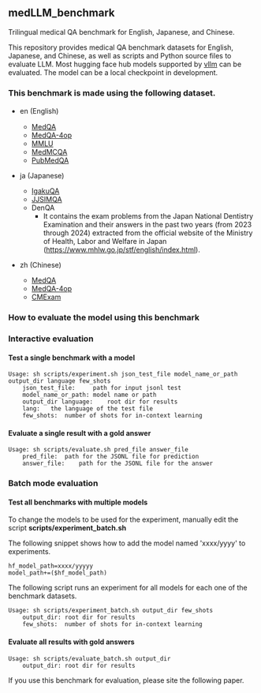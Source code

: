 ## medLLM_benchmark
Trilingual medical QA benchmark for English, Japanese, and Chinese.

This repository provides medical QA benchmark datasets for English, Japanese, and Chinese, as well as scripts and Python source files to evaluate LLM.
Most hugging face hub models supported by [vllm](https://docs.vllm.ai/en/latest/) can be evaluated.
The model can be a local checkpoint in development. 

### This benchmark is made using the following dataset.

- en (English)　
  - [MedQA](https://arxiv.org/abs/2009.13081)
  - [MedQA-4op](https://arxiv.org/abs/2009.13081)
  - [MMLU](https://arxiv.org/abs/2009.03300)
  - [MedMCQA](https://proceedings.mlr.press/v174/pal22a.html)
  - [PubMedQA](https://doi.org/10.18653/v1/D19-1259)

- ja (Japanese)
  - [IgakuQA](https://arxiv.org/abs/2303.18027)
  - [JJSIMQA](https://arxiv.org/abs/2310.10083)
  - DenQA
  	- It contains the exam problems from the Japan National Dentistry Examination and their answers in the past two years (from 2023 through 2024) extracted from the official website of the Ministry of Health, Labor and Welfare in Japan (https://www.mhlw.go.jp/stf/english/index.html).

- zh (Chinese)
  - [MedQA](https://arxiv.org/abs/2009.13081)
  - [MedQA-4op](https://arxiv.org/abs/2009.13081)
  - [CMExam](https://arxiv.org/abs/2306.03030)

        
### How to evaluate the model using this benchmark

### Interactive evaluation

#### Test a single benchmark with a model
```
Usage: sh scripts/experiment.sh json_test_file model_name_or_path output_dir language few_shots
	json_test_file:		path for input jsonl test
	model_name_or_path:	model name or path
	output_dir language:	root dir for results
	lang:	the language of the test file
	few_shots:	number of shots for in-context learning
``` 

#### Evaluate a single result with a gold answer
```
Usage: sh scripts/evaluate.sh pred_file answer_file
	pred_file:	path for the JSONL file for prediction
	answer_file:	path for the JSONL file for the answer
```

### Batch mode evaluation
#### Test all benchmarks with multiple models

To change the models to be used for the experiment, manually edit the script
**scripts/experiment_batch.sh**

The following snippet shows how to add the model named 'xxxx/yyyy' to experiments.

```
hf_model_path=xxxx/yyyyy
model_path+=($hf_model_path)
```

The following script runs an experiment for all models for each one of the benchmark datasets.

```
Usage: sh scripts/experiment_batch.sh output_dir few_shots
	output_dir:	root dir for results
	few_shots:	number of shots for in-context learning
```
#### Evaluate all results with gold answers
```
Usage: sh scripts/evaluate_batch.sh output_dir
	output_dir:	root dir for results
```

If you use this benchmark for evaluation, please site the following paper.

